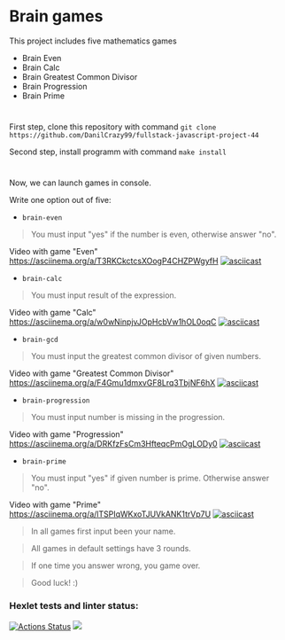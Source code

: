 # Brain games
This project includes five mathematics games
- Brain Even
- Brain Calc
- Brain Greatest Common Divisor
- Brain Progression
- Brain Prime
#
First step, clone this repository with command
`git clone https://github.com/DanilCrazy99/fullstack-javascript-project-44`

Second step, install programm with command
`make install`
#
Now, we can launch games in console.

Write one option out of five:
- `brain-even` 
> You must input "yes" if the number is even, otherwise answer "no".

Video with game "Even" https://asciinema.org/a/T3RKCkctcsXOogP4CHZPWgyfH [![asciicast](https://asciinema.org/a/T3RKCkctcsXOogP4CHZPWgyfH.svg)](https://asciinema.org/a/T3RKCkctcsXOogP4CHZPWgyfH)

- `brain-calc` 
> You must input result of the expression.

Video with game "Calc" https://asciinema.org/a/w0wNinpjvJOpHcbVw1hOL0oqC [![asciicast](https://asciinema.org/a/w0wNinpjvJOpHcbVw1hOL0oqC.svg)](https://asciinema.org/a/w0wNinpjvJOpHcbVw1hOL0oqC)

- `brain-gcd` 
> You must input the greatest common divisor of given numbers.

Video with game "Greatest Common Divisor" https://asciinema.org/a/F4Gmu1dmxvGF8Lrq3TbjNF6hX [![asciicast](https://asciinema.org/a/F4Gmu1dmxvGF8Lrq3TbjNF6hX.svg)](https://asciinema.org/a/F4Gmu1dmxvGF8Lrq3TbjNF6hX)

- `brain-progression` 
> You must input number is missing in the progression.

Video with game "Progression" https://asciinema.org/a/DRKfzFsCm3HfteqcPmOgLODy0 [![asciicast](https://asciinema.org/a/DRKfzFsCm3HfteqcPmOgLODy0.svg)](https://asciinema.org/a/DRKfzFsCm3HfteqcPmOgLODy0)

- `brain-prime` 
> You must input "yes" if given number is prime. Otherwise answer "no".

Video with game "Prime" https://asciinema.org/a/lTSPIqWKxoTJUVkANK1trVp7U [![asciicast](https://asciinema.org/a/lTSPIqWKxoTJUVkANK1trVp7U.svg)](https://asciinema.org/a/lTSPIqWKxoTJUVkANK1trVp7U)

> In all games first input been your name.

> All games in default settings have 3 rounds.

> If one time you answer wrong, you game over.

> Good luck! :)

### Hexlet tests and linter status:
[![Actions Status](https://github.com/DanilCrazy99/fullstack-javascript-project-44/workflows/hexlet-check/badge.svg)](https://github.com/DanilCrazy99/fullstack-javascript-project-44/actions)
<a href="https://codeclimate.com/github/DanilCrazy99/fullstack-javascript-project-44/maintainability"><img src="https://api.codeclimate.com/v1/badges/909958f084b2dd127674/maintainability" /></a>
